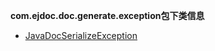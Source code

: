 
**com.ejdoc.doc.generate.exception包下类信息**


- [JavaDocSerializeException](jdocGenerate/com/ejdoc/doc/generate/exception/JavaDocSerializeException.md)  
